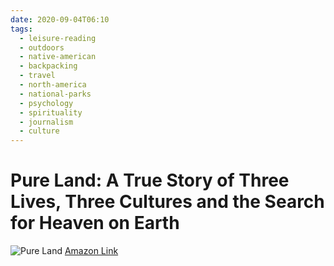 ```yaml
---
date: 2020-09-04T06:10
tags: 
  - leisure-reading
  - outdoors
  - native-american
  - backpacking
  - travel
  - north-america
  - national-parks
  - psychology
  - spirituality
  - journalism
  - culture
---
```


# Pure Land: A True Story of Three Lives, Three Cultures and the Search for Heaven on Earth

![Pure Land](https://ws-na.amazon-adsystem.com/widgets/q?_encoding=UTF8&MarketPlace=US&ASIN=0998527882&ServiceVersion=20070822&ID=AsinImage&WS=1&Format=_SL250_&tag=lennytruong-20)
[Amazon Link](https://www.amazon.com/gp/product/0998527882/ref=as_li_tl?ie=UTF8&camp=1789&creative=9325&creativeASIN=0998527882&linkCode=as2&tag=lennytruong-20&linkId=8e65be704f2fbf54224923c2eba6e2ed)
